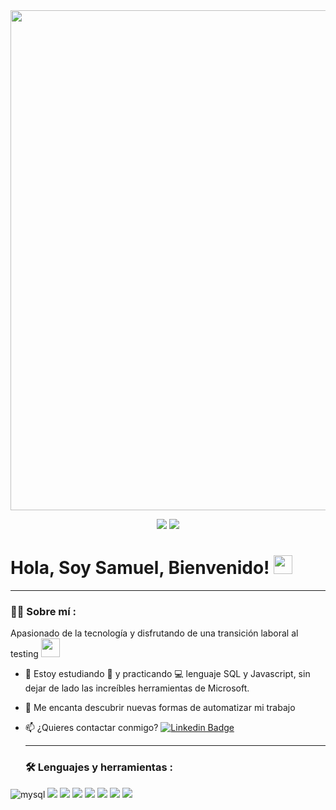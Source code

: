 <div id="header" align="center">
  <img src="https://github.com/SamuelSilvaBarra/SamuelSilvaBarra/assets/132861241/ee3c2f98-e0cc-4213-b55e-17fba0f8d164" width="800"/> 
  
[![](https://img.shields.io/badge/LinkedIn-0077B5?style=for-the-badge&logo=linkedin&logoColor=white)](https://www.linkedin.com/in/samuel-silva-barrandey-qa-engineer/)
</a>
[![](https://img.shields.io/badge/CV-red?style=for-the-badge)](https://drive.google.com/file/d/1oLRkAowEP-G-vDAgIJvP4q4eWynGnknA/view?usp=sharing)
</a>
  </div>
  
  <h1>
  Hola, Soy Samuel, Bienvenido!
  <img src="https://media.giphy.com/media/hvRJCLFzcasrR4ia7z/giphy.gif" width="30px"/>
</h1>
  
  ---
 <div id="header" align="left">

### :man_technologist: Sobre mí :
   
   Apasionado de la tecnología y disfrutando de una transición laboral al testing <img src="https://media.giphy.com/media/WUlplcMpOCEmTGBtBW/giphy.gif" width="30">
   
* :seedling: Estoy estudiando :blue_book: y practicando :computer: lenguaje SQL y Javascript, sin dejar de lado las increíbles herramientas de Microsoft.

* :heartbeat: Me encanta descubrir nuevas formas de automatizar mi trabajo

* :mailbox: ¿Quieres contactar conmigo? [![Linkedin Badge](https://img.shields.io/badge/-Samuel-blue?style=flat&logo=Linkedin&logoColor=white)](https://www.linkedin.com/in/samuel-silva-barrandey-qa-engineer/)
   
     ---
  ### :hammer_and_wrench: Lenguajes y herramientas :
   <div id="header" align="left">
   
 <img src="https://img.shields.io/badge/MySQL-6DB33F?style=for-the-badge&logo=mysql&logoColor=white" alt="mysql"/>
  <img src="https://img.shields.io/badge/POSTMAN-orange?style=for-the-badge"/>
  </a>
<img src="https://img.shields.io/badge/Javascript-yellow?style=for-the-badge"/>
  </a>
  <img src="https://img.shields.io/badge/Charles-white?style=for-the-badge"/>
  </a>
  <img src="https://img.shields.io/badge/Jira-blue?style=for-the-badge"/>
  </a>
    <img src="https://img.shields.io/badge/AndroidStudio-green?style=for-the-badge"/>
  </a>
    <img src="https://img.shields.io/badge/Node.js-orange?style=for-the-badge"/>
  </a>
  <img src="https://img.shields.io/badge/Figma-pink?style=for-the-badge"/>
  </a>
</div>
  
